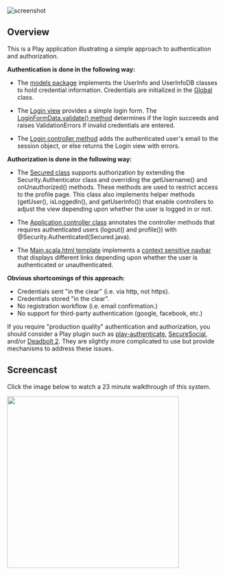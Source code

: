 ![screenshot](https://raw.github.com/ics-software-engineering/play-example-login/master/doc/play-example-login.png)

Overview
--------

This is a Play application illustrating a simple approach to authentication and authorization.

**Authentication is done in the following way:**

  * The [models package](https://github.com/ics-software-engineering/play-example-login/tree/master/app/models) implements
    the UserInfo and UserInfoDB classes to hold credential information.  Credentials are initialized in the
    [Global](https://github.com/ics-software-engineering/play-example-login/blob/master/app/Global.java) class.
    
  * The [Login view](https://github.com/ics-software-engineering/play-example-login/blob/master/app/views/Login.scala.html)
    provides a simple login form. The [LoginFormData.validate() method](https://github.com/ics-software-engineering/play-example-login/blob/master/app/views/formdata/LoginFormData.java#L28-38)
    determines if the login succeeds and raises ValidationErrors if invalid credentials are entered.
    
  * The [Login controller method](https://github.com/ics-software-engineering/play-example-login/blob/master/app/controllers/Application.java#L36-59)
    adds the authenticated user's email to the session object, or else returns the Login view with errors. 

**Authorization is done in the following way:**   

  * The [Secured class](https://github.com/ics-software-engineering/play-example-login/blob/master/app/controllers/Secured.java)
    supports authorization by extending the Security.Authenticator class and overriding the getUsername() and onUnauthorized()
    methods.  These methods are used to restrict access to the profile page.
    This class also implements helper methods (getUser(), isLoggedIn(), and getUserInfo()) that enable controllers to 
    adjust the view depending upon whether the user is logged in or not.
    
  * The [Application controller class](https://github.com/ics-software-engineering/play-example-login/blob/master/app/controllers/Application.java) 
    annotates the controller methods that requires authenticated users (logout() and profile()) 
    with @Security.Authenticated(Secured.java).
    
  * The [Main.scala.html template](https://github.com/ics-software-engineering/play-example-login/blob/master/app/views/Main.scala.html)
    implements a [context sensitive navbar](https://github.com/ics-software-engineering/play-example-login/blob/master/app/views/Main.scala.html#L34-47)
    that displays different links depending upon whether the user is authenticated or unauthenticated.   
    
    
**Obvious shortcomings of this approach:**

  * Credentials sent "in the clear" (i.e. via http, not https).
  * Credentials stored "in the clear".
  * No registration workflow (i.e. email confirmation.)
  * No support for third-party authentication (google, facebook, etc.)
  
If you require "production quality" authentication and authorization, you should consider a Play plugin
such as [play-authenticate](http://joscha.github.io/play-authenticate/), [SecureSocial](http://securesocial.ws/),
and/or [Deadbolt 2](https://github.com/schaloner/deadbolt-2).
They are slightly more complicated to use but provide mechanisms to address these issues. 

Screencast
----------

Click the image below to watch a 23 minute walkthrough of this system. 

[<img src="https://raw.github.com/ics-software-engineering/play-example-login/master/doc/play-example-login-youtube.png" width="400">](http://www.youtube.com/watch?v=-bSD1LEeQqQ)







